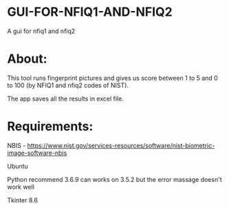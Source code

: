 # GUI-FOR-NFIQ1-AND-NFIQ2
A gui for nfiq1 and nfiq2  


# About:
This tool runs fingerprint pictures and gives us score between 1 to 5 and 0 to 100 (by NFIQ1 and nfiq2 codes of NIST).

The app saves all the results in excel file.

# Requirements:
NBIS - https://www.nist.gov/services-resources/software/nist-biometric-image-software-nbis

Ubuntu 

Python recommend 3.6.9 can works on 3.5.2 but the error massage doesn't work well

Tkinter 8.6

